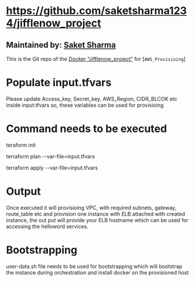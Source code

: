 # https://github.com/saketsharma1234/jifflenow_project

## Maintained by: [Saket Sharma](https://github.com/saketbsharma1234/jifflenow_project)

This is the Git repo of the [Docker "Jifflenow_project"](https://github.com/saketbsharma1234/jifflenow_project) for [`AWS_Provisioing`]

# Populate input.tfvars
Please update Access_key, Secret_key, AWS_Region, CIDR_BLCOK etc inside input.tfvars so, these variables can be used for provisioing

# Command needs to be executed

teraform init

terraform plan --var-file=input.tfvars

terraform apply --var-file=input.tfvars

# Output
Once executed it will provisioing VPC, with required subnets, gateway, route_table etc and provision one instance with ELB attached with created instance, the out put will provide your ELB hostname which can be used for accessing the helloword services.

# Bootstrapping
user-data.sh file needs to be used for bootstrapping which will bootstrap the instance during orchestration and install docker on the provisioned host
